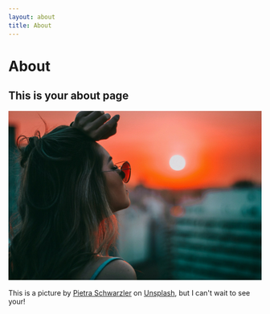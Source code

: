 ```yaml
---
layout: about
title: About
---
```

# About

## This is your about page

![And this is you!](/imgs/about-image.jpg)

This is a picture by [Pietra Schwarzler](https://unsplash.com/@pieschwarzler?utm_source=unsplash&amp;utm_medium=referral&amp;utm_content=creditCopyText) on [Unsplash](https://unsplash.com/s/photos/girl?utm_source=unsplash&amp;utm_medium=referral&amp;utm_content=creditCopyText), but I can't wait to see your!